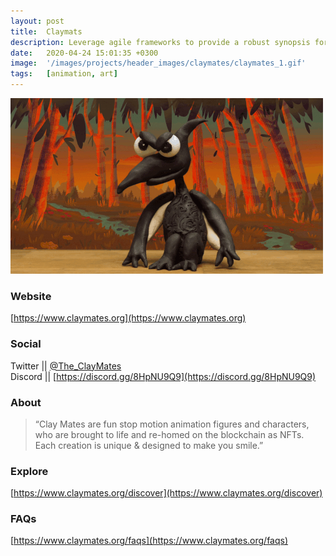 ```yaml
---
layout: post
title:  Claymats
description: Leverage agile frameworks to provide a robust synopsis for high level overviews. Iterative a...
date:   2020-04-24 15:01:35 +0300
image:  '/images/projects/header_images/claymates/claymates_1.gif'
tags:   [animation, art]
---
```

![](/images/projects/header_images/claymates/claymates_1.gif)

### Website
[https://www.claymates.org](https://www.claymates.org)

### Social
Twitter || [@The_ClayMates](https://twitter.com/The_ClayMates)  
Discord || [https://discord.gg/8HpNU9Q9](https://discord.gg/8HpNU9Q9)

### About
> “Clay Mates are fun stop motion animation figures and characters, who are brought to life and re-homed on the blockchain as NFTs. Each creation is unique & designed to make you smile.”

### Explore
[https://www.claymates.org/discover](https://www.claymates.org/discover)

### FAQs
[https://www.claymates.org/faqs](https://www.claymates.org/faqs)

